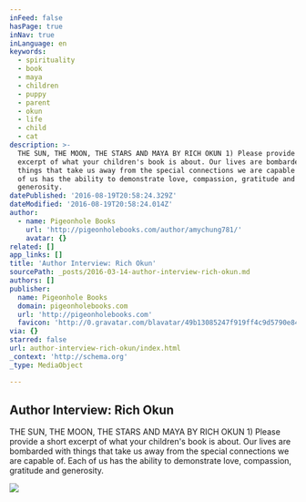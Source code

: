 ```yaml
---
inFeed: false
hasPage: true
inNav: true
inLanguage: en
keywords:
  - spirituality
  - book
  - maya
  - children
  - puppy
  - parent
  - okun
  - life
  - child
  - cat
description: >-
  THE SUN, THE MOON, THE STARS AND MAYA BY RICH OKUN 1) Please provide a short
  excerpt of what your children's book is about. Our lives are bombarded with
  things that take us away from the special connections we are capable of. Each
  of us has the ability to demonstrate love, compassion, gratitude and
  generosity.
datePublished: '2016-08-19T20:58:24.329Z'
dateModified: '2016-08-19T20:58:24.014Z'
author:
  - name: Pigeonhole Books
    url: 'http://pigeonholebooks.com/author/amychung781/'
    avatar: {}
related: []
app_links: []
title: 'Author Interview: Rich Okun'
sourcePath: _posts/2016-03-14-author-interview-rich-okun.md
authors: []
publisher:
  name: Pigeonhole Books
  domain: pigeonholebooks.com
  url: 'http://pigeonholebooks.com'
  favicon: 'http://0.gravatar.com/blavatar/49b13085247f919ff4c9d5790e84dd54?s=16'
via: {}
starred: false
url: author-interview-rich-okun/index.html
_context: 'http://schema.org'
_type: MediaObject

---
```

<article style=""><h1>Author Interview: Rich Okun</h1><p>THE SUN, THE MOON, THE STARS AND MAYA BY RICH OKUN 1) Please provide a short excerpt of what your children's book is about. Our lives are bombarded with things that take us away from the special connections we are capable of. Each of us has the ability to demonstrate love, compassion, gratitude and generosity.</p><img src="https://s3-us-west-2.amazonaws.com/the-grid-img/p/0e343e8da138af65f9ea0e31089eacc69c8b3277.jpg" /></article>
